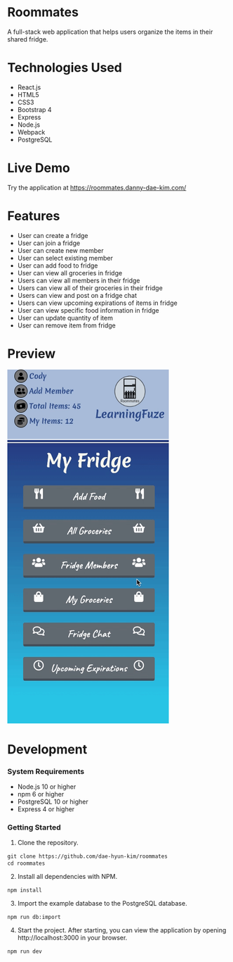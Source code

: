 # Roommates
A full-stack web application that helps users organize the items in their shared fridge.

# Technologies Used
<ul>
  <li>React.js</li>
  <li>HTML5</li>
  <li>CSS3</li>
  <li>Bootstrap 4</li>
  <li>Express</li>
  <li>Node.js</li>
  <li>Webpack</li>
  <li>PostgreSQL</li>
</ul>

# Live Demo
Try the application at <a href="https://roommates.danny-dae-kim.com/">https://roommates.danny-dae-kim.com/</a>

# Features
<ul>
  <li>User can create a fridge</li>
  <li>User can join a fridge</li>
  <li>User can create new member</li>
  <li>User can select existing member</li>
  <li>User can add food to fridge</li>
  <li>User can view all groceries in fridge</li>
  <li>Users can view all members in their fridge</li>
  <li>Users can view all of their groceries in their fridge</li>
  <li>Users can view and post on a fridge chat</li>
  <li>Users can view upcoming expirations of items in fridge</li>
  <li>User can view specific food information in fridge</li>
  <li>User can update quantity of item</li>
  <li>User can remove item from fridge</li>
</ul>

# Preview
<div class="center-img">
  <img src="./server/public/images/roommates.gif" alt="roommates app preview">
</div>

# Development
### System Requirements
- Node.js 10 or higher
- npm 6 or higher
- PostgreSQL 10 or higher
- Express 4 or higher

### Getting Started
1. Clone the repository.

  ```shell
  git clone https://github.com/dae-hyun-kim/roommates
  cd roommates
  ```

2. Install all dependencies with NPM.
  ```shell
  npm install
  ```

3. Import the example database to the PostgreSQL database.

  ```shell
  npm run db:import
  ```

4. Start the project. After starting, you can view the application by opening http://localhost:3000 in your browser.

  ```shell
  npm run dev
  ```
